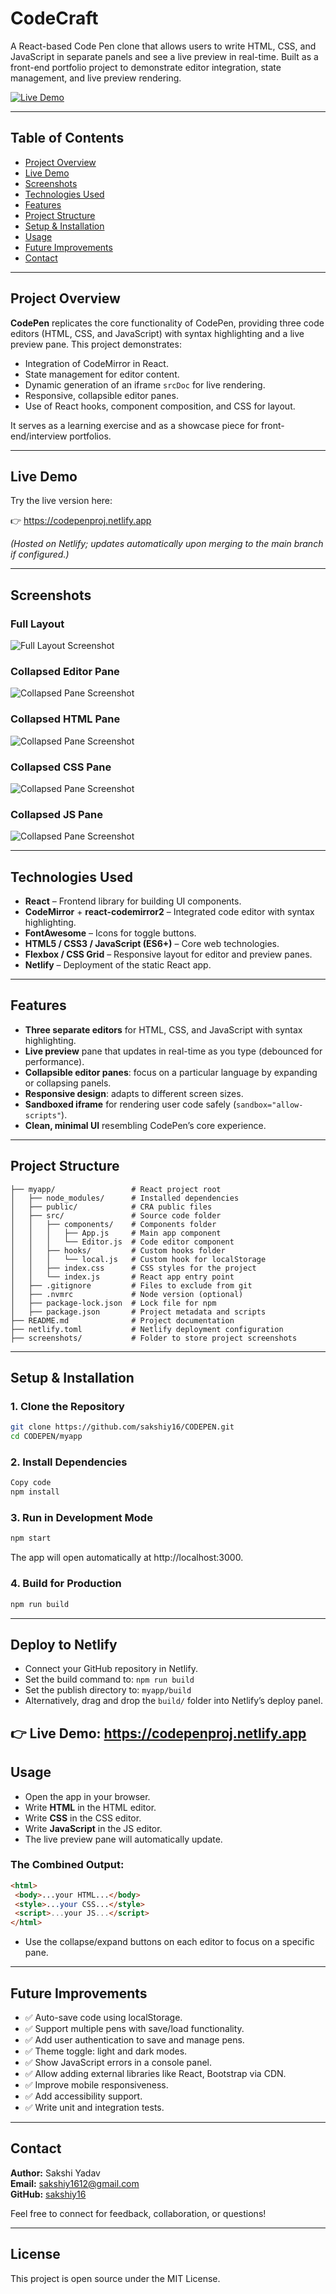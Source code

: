 # CodeCraft

A React-based Code Pen clone that allows users to write HTML, CSS, and JavaScript in separate panels and see a live preview in real-time. Built as a front-end portfolio project to demonstrate editor integration, state management, and live preview rendering.

[![Live Demo](https://img.shields.io/badge/Live-Demo-brightgreen)](https://codepenproj.netlify.app)

---

## Table of Contents

- [Project Overview](#project-overview)
- [Live Demo](#live-demo)
- [Screenshots](#screenshots)
- [Technologies Used](#technologies-used)
- [Features](#features)
- [Project Structure](#project-structure)
- [Setup & Installation](#setup--installation)
- [Usage](#usage)
- [Future Improvements](#future-improvements)
- [Contact](#contact)

---

## Project Overview

**CodePen** replicates the core functionality of CodePen, providing three code editors (HTML, CSS, and JavaScript) with syntax highlighting and a live preview pane. This project demonstrates:

- Integration of CodeMirror in React.
- State management for editor content.
- Dynamic generation of an iframe `srcDoc` for live rendering.
- Responsive, collapsible editor panes.
- Use of React hooks, component composition, and CSS for layout.

It serves as a learning exercise and as a showcase piece for front-end/interview portfolios.

---

## Live Demo

Try the live version here:

👉 https://codepenproj.netlify.app

*(Hosted on Netlify; updates automatically upon merging to the main branch if configured.)*

---

## Screenshots


### Full Layout
![Full Layout Screenshot](./screenshots/FULLVIEW.png)

### Collapsed Editor Pane
![Collapsed Pane Screenshot](./screenshots/COLLAPSEDVIEW.png)

### Collapsed HTML Pane
![Collapsed Pane Screenshot](./screenshots/HTMLCOLLAPSED.png)

### Collapsed CSS Pane
![Collapsed Pane Screenshot](./screenshots/CSSCOLLAPSED.png)

### Collapsed JS Pane
![Collapsed Pane Screenshot](./screenshots/JSCOLLAPSED.png)

---

## Technologies Used

- **React** – Frontend library for building UI components.
- **CodeMirror** + **react-codemirror2** – Integrated code editor with syntax highlighting.
- **FontAwesome** – Icons for toggle buttons.
- **HTML5 / CSS3 / JavaScript (ES6+)** – Core web technologies.
- **Flexbox / CSS Grid** – Responsive layout for editor and preview panes.
- **Netlify** – Deployment of the static React app.

---

## Features

- **Three separate editors** for HTML, CSS, and JavaScript with syntax highlighting.
- **Live preview** pane that updates in real-time as you type (debounced for performance).
- **Collapsible editor panes**: focus on a particular language by expanding or collapsing panels.
- **Responsive design**: adapts to different screen sizes.
- **Sandboxed iframe** for rendering user code safely (`sandbox="allow-scripts"`).
- **Clean, minimal UI** resembling CodePen’s core experience.

---

## Project Structure


```text
├── myapp/                 # React project root
│   ├── node_modules/      # Installed dependencies
│   ├── public/            # CRA public files
│   ├── src/               # Source code folder
│   │   ├── components/    # Components folder
│   │   │   ├── App.js     # Main app component
│   │   │   └── Editor.js  # Code editor component
│   │   ├── hooks/         # Custom hooks folder
│   │   │   └── local.js   # Custom hook for localStorage
│   │   ├── index.css      # CSS styles for the project
│   │   └── index.js       # React app entry point
│   ├── .gitignore         # Files to exclude from git
│   ├── .nvmrc             # Node version (optional)
│   ├── package-lock.json  # Lock file for npm
│   ├── package.json       # Project metadata and scripts
├── README.md              # Project documentation
├── netlify.toml           # Netlify deployment configuration
├── screenshots/           # Folder to store project screenshots
```
---


## Setup & Installation

### 1. Clone the Repository
```bash
git clone https://github.com/sakshiy16/CODEPEN.git
cd CODEPEN/myapp
```

### 2. Install Dependencies
```bash
Copy code
npm install
```
### 3. Run in Development Mode
```bash
npm start
```
The app will open automatically at http://localhost:3000.

### 4. Build for Production
```bash
npm run build
```
---


## Deploy to Netlify

- Connect your GitHub repository in Netlify.
- Set the build command to: `npm run build`
- Set the publish directory to: `myapp/build`
- Alternatively, drag and drop the `build/` folder into Netlify’s deploy panel.

👉 Live Demo: https://codepenproj.netlify.app
---


## Usage

- Open the app in your browser.
- Write **HTML** in the HTML editor.
- Write **CSS** in the CSS editor.
- Write **JavaScript** in the JS editor.
- The live preview pane will automatically update.

 ### The Combined Output:
 ```html
 <html>
  <body>...your HTML...</body>
  <style>...your CSS...</style>
  <script>...your JS...</script>
 </html>
```
- Use the collapse/expand buttons on each editor to focus on a specific pane.
---


## Future Improvements



- ✅ Auto-save code using localStorage.
- ✅ Support multiple pens with save/load functionality.
- ✅ Add user authentication to save and manage pens.
- ✅ Theme toggle: light and dark modes.
- ✅ Show JavaScript errors in a console panel.
- ✅ Allow adding external libraries like React, Bootstrap via CDN.
- ✅ Improve mobile responsiveness.
- ✅ Add accessibility support.
- ✅ Write unit and integration tests.

---


## Contact

**Author:** Sakshi Yadav  
**Email:** sakshiy1612@gmail.com  
**GitHub:** [sakshiy16](https://github.com/sakshiy16)

Feel free to connect for feedback, collaboration, or questions!

---

## License

This project is open source under the MIT License.
